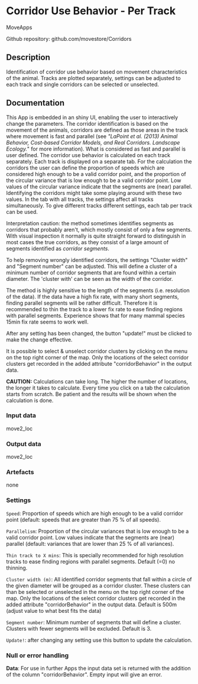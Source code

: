 # Corridor Use Behavior - Per Track

MoveApps

Github repository: github.com/movestore/Corridors

## Description
Identification of corridor use behavior based on movement characteristics of the animal. Tracks are plotted separately, settings can be adjusted to each track and single corridors can be selected or unselected.

## Documentation
This App is embedded in an shiny UI, enabling the user to interactively change the parameters. The corridor identification is based on the movement of the animals, corridors are defined as those areas in the track where movement is fast and parallel (see *"LaPoint et al. (2013) Animal Behavior, Cost-based Corridor Models, and Real Corridors. Landscape Ecology.*" for more information). What is considered as fast and parallel is user defined.
The corridor use behavior is calculated on each track separately. Each track is displayed on a separate tab. For the calculation the corridors the user can define the proportion of speeds which are considered high enough to be a valid corridor point, and the proportion of the circular variance that is low enough to be a valid corridor point. Low values of the circular variance indicate that the segments are (near) parallel. Identifying the corridors might take some playing around with these two values. In the tab with all tracks, the settings affect all tracks simultaneously. To give different tracks different settings, each tab per track can be used.

Interpretation caution: the method sometimes identifies segments as corridors that probably aren't, which mostly consist of only a few segments. With visual inspection it normally is quite straight forward to distinguish in most cases the true corridors, as they consist of a large amount of segments identified as *corridor segments*. 

To help removing wrongly identified corridors, the settings "Cluster width" and "Segment number" can be adjusted. This will define a cluster of a minimum number of corridor segments that are found within a certain diameter. The 'cluster with' can be seen as the width of the corridor.

The method is highly sensitive to the length of the segments (i.e. resolution of the data). If the data have a high fix rate, with many short segments, finding parallel segments will be rather difficult. Therefore it is recommended to thin the track to a lower fix rate to ease finding regions with parallel segments. Experience shows that for many mammal species 15min fix rate seems to work well.

After any setting has been changed, the button "update!" must be clicked to make the change effective.

It is possible to select & unselect corridor clusters by clicking on the menu on the top right corner of the map. Only the locations of the select corridor clusters get recorded in the added attribute "corridorBehavior" in the output data.

**CAUTION:** Calculations can take long. The higher the number of locations, the longer it takes to calculate. Every time you click on a tab the calculation starts from scratch. Be patient and the results will be shown when the calculation is done.


### Input data
move2_loc

### Output data
move2_loc

### Artefacts
none

### Settings
`Speed`: Proportion of speeds which are high enough to be a valid corridor point (default: speeds that are greater than 75 % of all speeds).

`Parallelism`: Proportion of the circular variances that is low enough to be a valid corridor point. Low values indicate that the segments are (near) parallel (default: variances that are lower than 25 % of all variances).

`Thin track to X mins`: This is specially recommended for high resolution tracks to ease finding regions with parallel segments. Default (=0) no thinning.

`Cluster width (m)`: All identified corridor segments that fall within a circle of the given diameter will be grouped as a corridor cluster. These clusters can than be selected or unselected in the menu on the top right corner of the map. Only the locations of the select corridor clusters get recorded in the added attribute "corridorBehavior" in the output data. Default is 500m (adjust value to what best fits the data)

`Segment number`: Minimum number of segments that will define a cluster. Clusters with fewer segments will be excluded. Default is 3.

`Update!`: after changing any setting use this button to update the calculation.

### Null or error handling
**Data**: For use in further Apps the input data set is returned with the addition of the column "corridorBehavior". Empty input will give an error.

